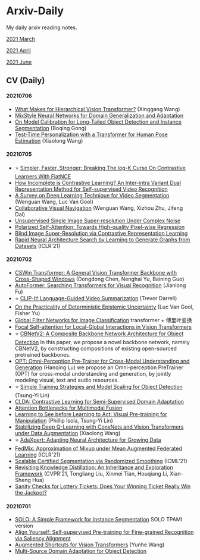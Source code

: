 # Arxiv-Daily

My daily arxiv reading notes.  

[2021 March](202103.md)

[2021 April](202104.md)

[2021 June](202106.md)

## CV (Daily)

#### 20210706
* [What Makes for Hierarchical Vision Transformer?](https://arxiv.org/pdf/2107.02174.pdf) (Xinggang Wang)
* [MixStyle Neural Networks for Domain Generalization and Adaptation](https://arxiv.org/pdf/2107.02053.pdf)
* [On Model Calibration for Long-Tailed Object Detection and Instance Segmentation](https://arxiv.org/pdf/2107.02170.pdf)  (Boqing Gong)
* [Test-Time Personalization with a Transformer for Human Pose Estimation](https://arxiv.org/pdf/2107.02133.pdf)  (Xiaolong Wang)

#### 20210705
* :star: [Simpler, Faster, Stronger: Breaking The log-K Curse On Contrastive Learners With FlatNCE](https://arxiv.org/pdf/2107.01152.pdf)
* [How Incomplete is Contrastive Learning? An Inter-intra Variant Dual Representation Method for Self-supervised Video Recognition](https://arxiv.org/pdf/2107.01194.pdf)
* [A Survey on Deep Learning Technique for Video Segmentation](https://arxiv.org/pdf/2107.01153.pdf)  (Wenguan Wang,  Luc Van Gool)
* [Collaborative Visual Navigation](https://arxiv.org/pdf/2107.01151.pdf)  (Wenguan Wang, Xizhou Zhu, Jifeng Dai)
* [Unsupervised Single Image Super-resolution Under Complex Noise](https://arxiv.org/pdf/2107.00986.pdf)
* [Polarized Self-Attention: Towards High-quality Pixel-wise Regression](https://arxiv.org/pdf/2107.00782.pdf)
* [Blind Image Super-Resolution via Contrastive Representation Learning](https://arxiv.org/pdf/2107.00708.pdf)
* [Rapid Neural Architecture Search by Learning to Generate Graphs from Datasets](https://arxiv.org/pdf/2107.00860.pdf)  (ICLR'21)

#### 20210702

* [CSWin Transformer: A General Vision Transformer Backbone with Cross-Shaped Windows](https://arxiv.org/pdf/2107.00652.pdf)  (Dongdong Chen, Nenghai Yu, Baining Guo)
* [AutoFormer: Searching Transformers for Visual Recognition](https://arxiv.org/pdf/2107.00651.pdf) (Jianlong Fu)
* :star: [CLIP-It! Language-Guided Video Summarization](https://arxiv.org/pdf/2107.00650.pdf)  (Trevor Darrell)
* [On the Practicality of Deterministic Epistemic Uncertainty](https://arxiv.org/pdf/2107.00649.pdf)  (Luc Van Gool, Fisher Yu)
* [Global Filter Networks for Image Classification](https://arxiv.org/pdf/2107.00645.pdf)  transformer + 傅里叶变换
* [Focal Self-attention for Local-Global Interactions in Vision Transformers](https://arxiv.org/pdf/2107.00641.pdf)
* :star: [CBNetV2: A Composite Backbone Network Architecture for Object Detection](https://arxiv.org/pdf/2107.00420.pdf)  In this paper, we propose a novel backbone network, namely CBNetV2, by constructing compositions of existing open-sourced pretrained backbones.
* [OPT: Omni-Perception Pre-Trainer for Cross-Modal Understanding and Generation](https://arxiv.org/pdf/2107.00249.pdf)  (Hanqing Lu) we propose an Omni-perception PreTrainer (OPT) for cross-modal understanding and generation, by jointly modeling visual, text and audio resources.
* :star: [Simple Training Strategies and Model Scaling for Object Detection](https://arxiv.org/pdf/2107.00057.pdf)  (Tsung-Yi Lin)
* [CLDA: Contrastive Learning for Semi-Supervised Domain Adaptation](https://arxiv.org/pdf/2107.00085.pdf)
* [Attention Bottlenecks for Multimodal Fusion](https://arxiv.org/pdf/2107.00135.pdf)
* [Learning to See before Learning to Act: Visual Pre-training for Manipulation](https://arxiv.org/pdf/2107.00646.pdf)  (Phillip Isola, Tsung-Yi Lin)
* [Stabilizing Deep Q-Learning with ConvNets and Vision Transformers under Data Augmentation](https://arxiv.org/pdf/2107.00644.pdf)  (Xiaolong Wang)
* :star: [AdaXpert: Adapting Neural Architecture for Growing Data](https://arxiv.org/pdf/2107.00254.pdf)
* [FedMix: Approximation of Mixup under Mean Augmented Federated Learning](https://arxiv.org/pdf/2107.00233.pdf)  (ICLR'21)
* [Scalable Certified Segmentation via Randomized Smoothing](https://arxiv.org/pdf/2107.00228.pdf)  (ICML'21)
* [Revisiting Knowledge Distillation: An Inheritance and Exploration Framework](https://arxiv.org/pdf/2107.00181.pdf)  (CVPR'21, Tongliang Liu, Xinmei Tian, Houqiang Li, Xian-Sheng Hua)
* [Sanity Checks for Lottery Tickets: Does Your Winning Ticket Really Win the Jackpot?](https://arxiv.org/pdf/2107.00166.pdf)


#### 20210701

* [SOLO: A Simple Framework for Instance Segmentation](https://arxiv.org/pdf/2106.15947.pdf)  SOLO TPAMI version  
* [Align Yourself: Self-supervised Pre-training for Fine-grained Recognition via Saliency Alignment](https://arxiv.org/pdf/2106.15788.pdf)
* [Augmented Shortcuts for Vision Transformers](https://arxiv.org/pdf/2106.15941.pdf)  (Yunhe Wang)
* [Multi-Source Domain Adaptation for Object Detection](https://arxiv.org/pdf/2106.15793.pdf)